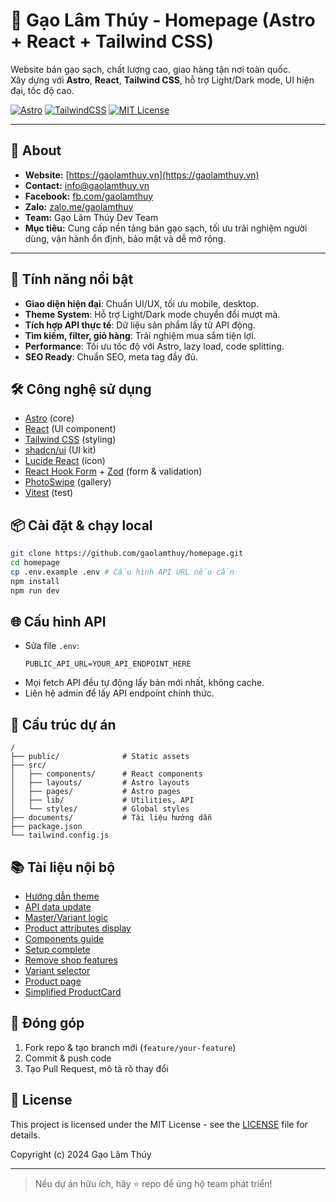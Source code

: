# 🌾 Gạo Lâm Thúy - Homepage (Astro + React + Tailwind CSS)

Website bán gạo sạch, chất lượng cao, giao hàng tận nơi toàn quốc.  
Xây dựng với **Astro**, **React**, **Tailwind CSS**, hỗ trợ Light/Dark mode, UI hiện đại, tốc độ cao.

[![Astro](https://img.shields.io/badge/Astro-Framework-blueviolet)](https://astro.build/)
[![TailwindCSS](https://img.shields.io/badge/TailwindCSS-Utility--First-38bdf8)](https://tailwindcss.com/)
[![MIT License](https://img.shields.io/badge/license-MIT-green)](./LICENSE)

---

## 📝 About

- **Website:** [https://gaolamthuy.vn](https://gaolamthuy.vn)
- **Contact:** info@gaolamthuy.vn
- **Facebook:** [fb.com/gaolamthuy](https://fb.com/gaolamthuy)
- **Zalo:** [zalo.me/gaolamthuy](https://zalo.me/gaolamthuy)
- **Team:** Gạo Lâm Thúy Dev Team
- **Mục tiêu:** Cung cấp nền tảng bán gạo sạch, tối ưu trải nghiệm người dùng, vận hành ổn định, bảo mật và dễ mở rộng.

---

## 🚀 Tính năng nổi bật

- **Giao diện hiện đại**: Chuẩn UI/UX, tối ưu mobile, desktop.
- **Theme System**: Hỗ trợ Light/Dark mode chuyển đổi mượt mà.
- **Tích hợp API thực tế**: Dữ liệu sản phẩm lấy từ API động.
- **Tìm kiếm, filter, giỏ hàng**: Trải nghiệm mua sắm tiện lợi.
- **Performance**: Tối ưu tốc độ với Astro, lazy load, code splitting.
- **SEO Ready**: Chuẩn SEO, meta tag đầy đủ.

## 🛠️ Công nghệ sử dụng

- [Astro](https://astro.build/) (core)
- [React](https://react.dev/) (UI component)
- [Tailwind CSS](https://tailwindcss.com/) (styling)
- [shadcn/ui](https://ui.shadcn.com/) (UI kit)
- [Lucide React](https://lucide.dev/) (icon)
- [React Hook Form](https://react-hook-form.com/) + [Zod](https://zod.dev/) (form & validation)
- [PhotoSwipe](https://photoswipe.com/) (gallery)
- [Vitest](https://vitest.dev/) (test)

## 📦 Cài đặt & chạy local

```bash
git clone https://github.com/gaolamthuy/homepage.git
cd homepage
cp .env.example .env # Cấu hình API URL nếu cần
npm install
npm run dev
```

## 🌐 Cấu hình API

- Sửa file `.env`:
  ```
  PUBLIC_API_URL=YOUR_API_ENDPOINT_HERE
  ```
- Mọi fetch API đều tự động lấy bản mới nhất, không cache.
- Liên hệ admin để lấy API endpoint chính thức.

## 📁 Cấu trúc dự án

```
/
├── public/              # Static assets
├── src/
│   ├── components/      # React components
│   ├── layouts/         # Astro layouts
│   ├── pages/           # Astro pages
│   ├── lib/             # Utilities, API
│   └── styles/          # Global styles
├── documents/           # Tài liệu hướng dẫn
├── package.json
└── tailwind.config.js
```

## 📚 Tài liệu nội bộ

- [Hướng dẫn theme](./documents/theme-guide.md)
- [API data update](./documents/api-data-update.md)
- [Master/Variant logic](./documents/master-variant-logic.md)
- [Product attributes display](./documents/product-attributes-display.md)
- [Components guide](./documents/components-guide.md)
- [Setup complete](./documents/setup-complete.md)
- [Remove shop features](./documents/remove-shop-features.md)
- [Variant selector](./documents/variant-selector.md)
- [Product page](./documents/product-page.md)
- [Simplified ProductCard](./documents/simplified-product-card.md)

## 📝 Đóng góp

1. Fork repo & tạo branch mới (`feature/your-feature`)
2. Commit & push code
3. Tạo Pull Request, mô tả rõ thay đổi

## 📄 License

This project is licensed under the MIT License - see the [LICENSE](./LICENSE) file for details.

Copyright (c) 2024 Gạo Lâm Thúy

---

> Nếu dự án hữu ích, hãy ⭐ repo để ủng hộ team phát triển!
